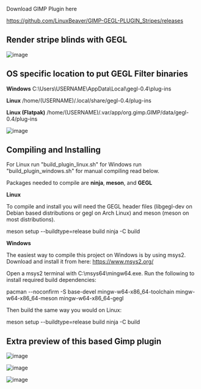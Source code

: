 Download GIMP Plugin here

https://github.com/LinuxBeaver/GIMP-GEGL-PLUGIN_Stripes/releases

## Render stripe blinds with GEGL
![image](https://github.com/user-attachments/assets/b7701d64-0af9-48c4-96f9-66e02975d0e2)

## OS specific location to put GEGL Filter binaries 

**Windows**
C:\Users\USERNAME\AppData\Local\gegl-0.4\plug-ins
 
**Linux**
 /home/(USERNAME)/.local/share/gegl-0.4/plug-ins
 
 **Linux (Flatpak)**
 /home/(USERNAME)/.var/app/org.gimp.GIMP/data/gegl-0.4/plug-ins

![image](https://github.com/LinuxBeaver/GEGL-glossy-balloon-text-styling/assets/78667207/f15fb5eb-c8d7-4c08-bbac-97048864e657)


## Compiling and Installing

For Linux run "build_plugin_linux.sh" for Windows run "build_plugin_windows.sh" for manual compiling read below.

Packages needed to compile are **ninja**, **meson**, and **GEGL**

**Linux**

To compile and install you will need the GEGL header files (libgegl-dev on Debian based distributions or gegl on Arch Linux) and meson (meson on most distributions).

meson setup --buildtype=release build
ninja -C build

**Windows**

The easiest way to compile this project on Windows is by using msys2. Download and install it from here: https://www.msys2.org/

Open a msys2 terminal with C:\msys64\mingw64.exe. Run the following to install required build dependencies:

pacman --noconfirm -S base-devel mingw-w64-x86_64-toolchain mingw-w64-x86_64-meson mingw-w64-x86_64-gegl

Then build the same way you would on Linux:

meson setup --buildtype=release build
ninja -C build

## Extra preview of this based Gimp plugin

![image](https://github.com/user-attachments/assets/5ea53a72-16cf-4037-85f0-23c3cef0ede4)

![image](https://github.com/user-attachments/assets/25ff08b2-b42c-4a48-b6ca-ad8633216a09)

![image](https://github.com/user-attachments/assets/5bf51f66-eff0-4570-bf93-3c19a3961b6c)


